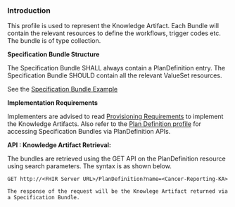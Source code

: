 ### Introduction

This profile is used to represent the Knowledge Artifact. Each Bundle will contain the relevant resources to define the workflows, trigger codes etc. The bundle is of type collection.

**Specification Bundle Structure**

The Specification Bundle SHALL always contain a PlanDefinition entry.
The Specification Bundle SHOULD contain all the relevant ValueSet resources.

See the [Specification Bundle Example](Bundle-specification-bundle-example.json.html)


**Implementation Requirements**

Implementers are advised to read [Provisioning Requirements](provisioning.html) to implement the Knowledge Artifacts. 
Also refer to the [Plan Definition profile](StructureDefinition-us-ph-plandefinition.html) for accessing Specification Bundles via PlanDefinition APIs.


**API : Knowledge Artifact Retrieval:**

The bundles are retrieved using the GET API on the PlanDefinition resource using search parameters. The syntax is as shown below.

```
GET http://<FHIR Server URL>/PlanDefinition?name=<Cancer-Reporting-KA>

The response of the request will be the Knowlege Artifact returned via a Specification Bundle.
```

